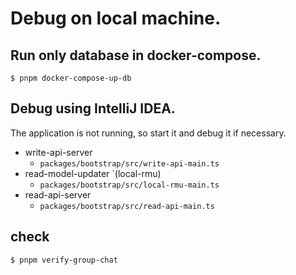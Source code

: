 # Debug on local machine.

## Run only database in docker-compose.

```shell
$ pnpm docker-compose-up-db
```

## Debug using IntelliJ IDEA.

The application is not running, so start it and debug it if necessary.

- write-api-server
  - `packages/bootstrap/src/write-api-main.ts`
- read-model-updater `(local-rmu)
  - `packages/bootstrap/src/local-rmu-main.ts`
- read-api-server
  - `packages/bootstrap/src/read-api-main.ts`

## check

```shell
$ pnpm verify-group-chat
```